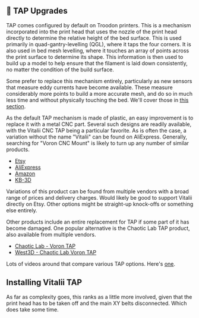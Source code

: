 ## 🔨 TAP Upgrades

TAP comes configured by default on Troodon printers. This is a mechanism incorporated into the print head that uses the nozzle of the print head directly to determine the relative height of the bed surface. This is used primarily in quad-gantry-levelling (QGL), where it taps the four corners. 
It is also used in bed mesh levelling, where it touches an array of points across the print surface to determine its shape. This information is then used to build up a model to help ensure that the filament is laid down consistently, no matter the condition of the build surface.

Some prefer to replace this mechanism entirely, particularly as new sensors that measure eddy currents have become available. These measure considerably more points to build a more accurate mesh, and do so in much less time and without physically touching the bed. We'll cover those in [this section](https://github.com/500Foods/WelcomeToTroodon/blob/main/docs/level_2/tap_alternatives.md). 

As the default TAP mechanism is made of plastic, an easy improvement is to replace it with a metal CNC part. Several such designs are readily available, with the Vitalii CNC TAP being a particular favorite. As is often the case, a variation without the name "Vitalii" can be found on AliExpress. 
Generally, searching for "Voron CNC Mount" is likely to turn up any number of similar products.

- [Etsy](https://www.etsy.com/listing/1446827040/metal-tap-for-voron-cnc-voron-tap?variation0=3734336828)
- [AliExpress](https://www.aliexpress.us/item/1005006097272960.html)
- [Amazon](https://a.co/d/a0ghedN)
- [KB-3D](https://kb-3d.com/store/voron/1001-vitalii-cnc-tap-kit-for-voron-1698614457953.html)

Variations of this product can be found from multiple vendors with a broad range of prices and delivery charges. Would likely be good to support Vitalii directly on Etsy. Other options might be straight-up knock-offs or something else entirely.

Other products include an entire replacement for TAP if some part of it has become damaged. One popular alternative is the Chaotic Lab TAP product, also available from multiple vendors.

- [Chaotic Lab - Voron TAP](https://www.chaoticlab.com/products/cnc-voron-tap)
- [West3D - Chaotic Lab Voron TAP](https://west3d.com/products/chaoticlab-cnc-voron-tap-complete?variant=44231531397332)

Lots of videos around that compare various TAP options. Here's [one](https://www.youtube.com/watch?v=bg1VPMuCgWk).

## Installing Vitalii TAP 
As far as complexity goes, this ranks as a little more involved, given that the print head has to be taken off and the main XY belts disconnected. Which does take some time.

